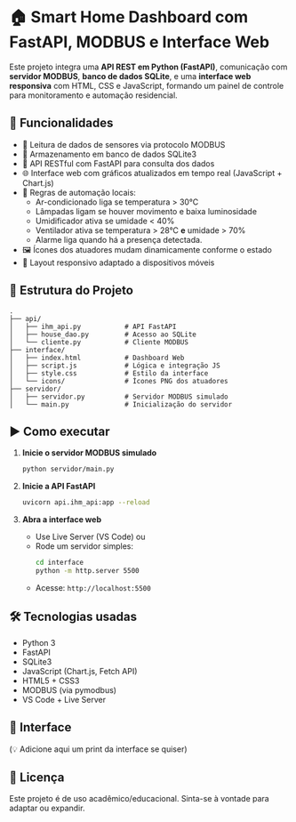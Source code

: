 # 🏠 Smart Home Dashboard com FastAPI, MODBUS e Interface Web

Este projeto integra uma **API REST em Python (FastAPI)**, comunicação com **servidor MODBUS**, **banco de dados SQLite**, e uma **interface web responsiva** com HTML, CSS e JavaScript, formando um painel de controle para monitoramento e automação residencial.

## 🚀 Funcionalidades

- 📡 Leitura de dados de sensores via protocolo MODBUS
- 📁 Armazenamento em banco de dados SQLite3
- 🔄 API RESTful com FastAPI para consulta dos dados
- 🌐 Interface web com gráficos atualizados em tempo real (JavaScript + Chart.js)
- 🤖 Regras de automação locais:
  - Ar-condicionado liga se temperatura > 30°C
  - Lâmpadas ligam se houver movimento e baixa luminosidade
  - Umidificador ativa se umidade < 40%
  - Ventilador ativa se temperatura > 28°C **e** umidade > 70%
  - Alarme liga quando há a presença detectada.
- 🖼️ Ícones dos atuadores mudam dinamicamente conforme o estado
- 📱 Layout responsivo adaptado a dispositivos móveis

## 📂 Estrutura do Projeto

```
.
├── api/
│   ├── ihm_api.py           # API FastAPI
│   ├── house_dao.py         # Acesso ao SQLite
│   └── cliente.py           # Cliente MODBUS
├── interface/
│   ├── index.html           # Dashboard Web
│   ├── script.js            # Lógica e integração JS
│   ├── style.css            # Estilo da interface
│   └── icons/               # Ícones PNG dos atuadores
├── servidor/
│   ├── servidor.py          # Servidor MODBUS simulado
│   └── main.py              # Inicialização do servidor
```

## ▶️ Como executar

1. **Inicie o servidor MODBUS simulado**
   ```bash
   python servidor/main.py
   ```

2. **Inicie a API FastAPI**
   ```bash
   uvicorn api.ihm_api:app --reload
   ```

3. **Abra a interface web**
   - Use Live Server (VS Code) ou
   - Rode um servidor simples:
     ```bash
     cd interface
     python -m http.server 5500
     ```
   - Acesse: `http://localhost:5500`

## 🛠️ Tecnologias usadas

- Python 3
- FastAPI
- SQLite3
- JavaScript (Chart.js, Fetch API)
- HTML5 + CSS3
- MODBUS (via pymodbus)
- VS Code + Live Server

## 📸 Interface

(💡 Adicione aqui um print da interface se quiser)

## 📃 Licença

Este projeto é de uso acadêmico/educacional. Sinta-se à vontade para adaptar ou expandir.
